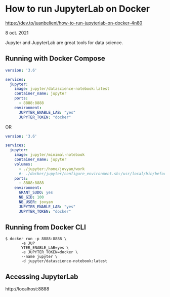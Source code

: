 How to run JupyterLab on Docker
===============================

https://dev.to/juanbelieni/how-to-run-jupyterlab-on-docker-4n80

8 oct. 2021

Jupyter and JupyterLab are great tools for data science.

## Running with Docker Compose

```yaml
version: '3.6'

services:
  jupyter:
    image: jupyter/datascience-notebook:latest
    container_name: jupyter
    ports:
      - 8888:8888
    environment:
      JUPYTER_ENABLE_LAB: "yes"
      JUPYTER_TOKEN: "docker"
```

OR 

```yaml
version: '3.6'

services:
  jupyter:
    image: jupyter/minimal-notebook
    container_name: jupyter
    volumes:
      - ./jupyter:/home/jovyan/work
      #- ./docker/jupyter/configure_environment.sh:/usr/local/bin/before-notebook.d/configure_environment.sh
    ports:
      - 8888:8888
    environment:       
      GRANT_SUDO: yes
      NB_GID: 100
      NB_USER: jovyan   
      JUPYTER_ENABLE_LAB: "yes"
      JUPYTER_TOKEN: "docker"      
```

## Running from Docker CLI

	$ docker run -p 8888:8888 \
           -e JUP
           YTER_ENABLE_LAB=yes \
           -e JUPYTER_TOKEN=docker \
           --name jupyter \
           -d jupyter/datascience-notebook:latest


## Accessing JupyterLab

http://localhost:8888
